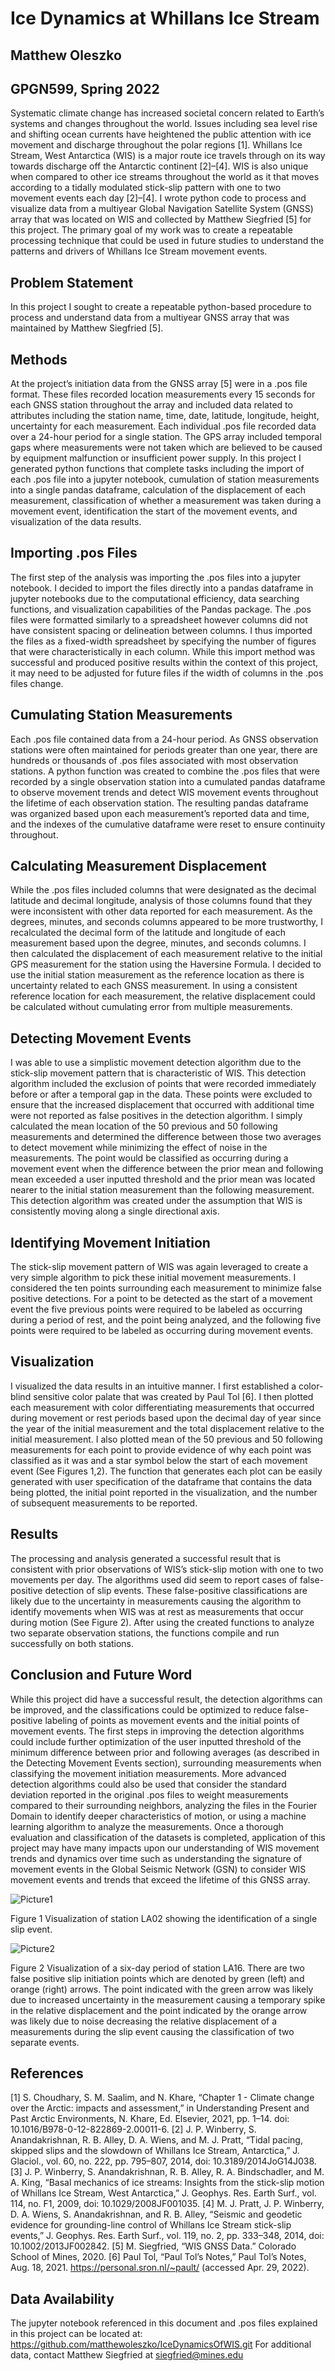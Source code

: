 # Ice Dynamics at Whillans Ice Stream
## Matthew Oleszko
## GPGN599, Spring 2022

Systematic climate change has increased societal concern related to Earth’s systems and changes throughout the world. Issues including sea level rise and shifting ocean currents have heightened the public attention with ice movement and discharge throughout the polar regions [1]. Whillans Ice Stream, West Antarctica (WIS) is a major route ice travels through on its way towards discharge off the Antarctic continent [2]–[4].  WIS is also unique when compared to other ice streams throughout the world as it that moves according to a tidally modulated stick-slip pattern with one to two movement events each day [2]–[4]. I wrote python code to process and visualize data from a multiyear Global Navigation Satellite System (GNSS) array that was located on WIS and collected by Matthew Siegfried [5] for this project. The primary goal of my work was to create a repeatable processing technique that could be used in future studies to understand the patterns and drivers of Whillans Ice Stream movement events. 
## Problem Statement
In this project I sought to create a repeatable python-based procedure to process and understand data from a multiyear GNSS array that was maintained by Matthew Siegfried [5].  
## Methods
At the project’s initiation data from the GNSS array [5] were in a .pos file format. These files recorded location measurements every 15 seconds for each GNSS station throughout the array and included data related to attributes including the station name, time, date, latitude, longitude, height, uncertainty for each measurement. Each individual .pos file recorded data over a 24-hour period for a single station. The GPS array included temporal gaps where measurements were not taken which are believed to be caused by equipment malfunction or insufficient power supply. In this project I generated python functions that complete tasks including the import of each .pos file into a jupyter notebook, cumulation of station measurements into a single pandas dataframe, calculation of the displacement of each measurement, classification of whether a measurement was taken during a movement event, identification the start of the movement events, and visualization of the data results. 
## Importing .pos Files
The first step of the analysis was importing the .pos files into a jupyter notebook. I decided to import the files directly into a pandas dataframe in jupyter notebooks due to the computational efficiency, data searching functions, and visualization capabilities of the Pandas package. The .pos files were formatted similarly to a spreadsheet however columns did not have consistent spacing or delineation between columns. I thus imported the files as a fixed-width spreadsheet by specifying the number of figures that were characteristically in each column. While this import method was successful and produced positive results within the context of this project, it may need to be adjusted for future files if the width of columns in the .pos files change.  
## Cumulating Station Measurements
Each .pos file contained data from a 24-hour period. As GNSS observation stations were often maintained for periods greater than one year, there are hundreds or thousands of .pos files associated with most observation stations. A python function was created to combine the .pos files that were recorded by a single observation station into a cumulated pandas dataframe to observe movement trends and detect WIS movement events throughout the lifetime of each observation station. The resulting pandas dataframe was organized based upon each measurement’s reported data and time, and the indexes of the cumulative dataframe were reset to ensure continuity throughout. 
## Calculating Measurement Displacement
While the .pos files included columns that were designated as the decimal latitude and decimal longitude, analysis of those columns found that they were inconsistent with other data reported for each measurement. As the degrees, minutes, and seconds columns appeared to be more trustworthy, I recalculated the decimal form of the latitude and longitude of each measurement based upon the degree, minutes, and seconds columns. I then calculated the displacement of each measurement relative to the initial GPS measurement for the station using the Haversine Formula. I decided to use the initial station measurement as the reference location as there is uncertainty related to each GNSS measurement. In using a consistent reference location for each measurement, the relative displacement could be calculated without cumulating error from multiple measurements. 
## Detecting Movement Events
I was able to use a simplistic movement detection algorithm due to the stick-slip movement pattern that is characteristic of WIS. This detection algorithm included the exclusion of points that were recorded immediately before or after a temporal gap in the data. These points were excluded to ensure that the increased displacement that occurred with additional time were not reported as false positives in the detection algorithm. I simply calculated the mean location of the 50 previous and 50 following measurements and determined the difference between those two averages to detect movement while minimizing the effect of noise in the measurements. The point would be classified as occurring during a movement event when the difference between the prior mean and following mean exceeded a user inputted threshold and the prior mean was located nearer to the initial station measurement than the following measurement. This detection algorithm was created under the assumption that WIS is consistently moving along a single directional axis.
## Identifying Movement Initiation
The stick-slip movement pattern of WIS was again leveraged to create a very simple algorithm to pick these initial movement measurements. I considered the ten points surrounding each measurement to minimize false positive detections. For a point to be detected as the start of a movement event the five previous points were required to be labeled as occurring during a period of rest, and the point being analyzed, and the following five points were required to be labeled as occurring during movement events.
## Visualization
I visualized the data results in an intuitive manner. I first established a color-blind sensitive color palate that was created by Paul Tol [6]. I then plotted each measurement with color differentiating measurements that occurred during movement or rest periods based upon the decimal day of year since the year of the initial measurement and the total displacement relative to the initial measurement. I also plotted mean of the 50 previous and 50 following measurements for each point to provide evidence of why each point was classified as it was and a star symbol below the start of each movement event (See Figures 1,2). The function that generates each plot can be easily generated with user specification of the dataframe that contains the data being plotted, the initial point reported in the visualization, and the number of subsequent measurements to be reported. 
## Results
The processing and analysis generated a successful result that is consistent with prior observations of WIS’s stick-slip motion with one to two movements per day. The algorithms used did seem to report cases of false-positive detection of slip events. These false-positive classifications are likely due to the uncertainty in measurements causing the algorithm to identify movements when WIS was at rest as measurements that occur during motion (See Figure 2). After using the created functions to analyze two separate observation stations, the functions compile and run successfully on both stations. 
## Conclusion and Future Word
While this project did have a successful result, the detection algorithms can be improved, and the classifications could be optimized to reduce false-positive labeling of points as movement events and the initial points of movement events. The first steps in improving the detection algorithms could include further optimization of the user inputted threshold of the minimum difference between prior and following averages (as described in the Detecting Movement Events section), surrounding measurements when classifying the movement initiation measurements. More advanced detection algorithms could also be used that consider the standard deviation reported in the original .pos files to weight measurements compared to their surrounding neighbors, analyzing the files in the Fourier Domain to identify deeper characteristics of motion, or using a machine learning algorithm to analyze the measurements. Once a thorough evaluation and classification of the datasets is completed, application of this project may have many impacts upon our understanding of WIS movement trends and dynamics over time such as understanding the signature of movement events in the Global Seismic Network (GSN) to consider WIS movement events and trends that exceed the lifetime of this GNSS array.
 
 ![Picture1](https://user-images.githubusercontent.com/104653490/166343004-8e49a012-5aa4-4123-811a-f623fba44a4a.png)

Figure 1 Visualization of station LA02 showing the identification of a single slip event. 

![Picture2](https://user-images.githubusercontent.com/104653490/166343011-540ea36d-11ac-4547-ad35-7b57d8498501.png)

Figure 2 Visualization of a six-day period of station LA16. There are two false positive slip initiation points which are denoted by green (left) and orange (right) arrows. The point indicated with the green arrow was likely due to increased uncertainty in the measurement causing a temporary spike in the relative displacement and the point indicated by the orange arrow was likely due to noise decreasing the relative displacement of a measurements during the slip event causing the classification of two separate events.

## References

[1]	S. Choudhary, S. M. Saalim, and N. Khare, “Chapter 1 - Climate change over the Arctic: impacts and assessment,” in Understanding Present and Past Arctic Environments, N. Khare, Ed. Elsevier, 2021, pp. 1–14. doi: 10.1016/B978-0-12-822869-2.00011-6.
[2]	J. P. Winberry, S. Anandakrishnan, R. B. Alley, D. A. Wiens, and M. J. Pratt, “Tidal pacing, skipped slips and the slowdown of Whillans Ice Stream, Antarctica,” J. Glaciol., vol. 60, no. 222, pp. 795–807, 2014, doi: 10.3189/2014JoG14J038.
[3]	J. P. Winberry, S. Anandakrishnan, R. B. Alley, R. A. Bindschadler, and M. A. King, “Basal mechanics of ice streams: Insights from the stick-slip motion of Whillans Ice Stream, West Antarctica,” J. Geophys. Res. Earth Surf., vol. 114, no. F1, 2009, doi: 10.1029/2008JF001035.
[4]	M. J. Pratt, J. P. Winberry, D. A. Wiens, S. Anandakrishnan, and R. B. Alley, “Seismic and geodetic evidence for grounding-line control of Whillans Ice Stream stick-slip events,” J. Geophys. Res. Earth Surf., vol. 119, no. 2, pp. 333–348, 2014, doi: 10.1002/2013JF002842.
[5]	M. Siegfried, “WIS GNSS Data.” Colorado School of Mines, 2020.
[6]	Paul Tol, “Paul Tol’s Notes,” Paul Tol’s Notes, Aug. 18, 2021. https://personal.sron.nl/~pault/ (accessed Apr. 29, 2022).




## Data Availability
The jupyter notebook referenced in this document and .pos files explained in this project can be located at: https://github.com/matthewoleszko/IceDynamicsOfWIS.git
For additional data, contact Matthew Siegfried at siegfried@mines.edu


